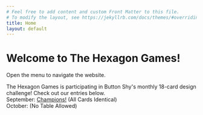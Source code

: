 ```yaml
---
# Feel free to add content and custom Front Matter to this file.
# To modify the layout, see https://jekyllrb.com/docs/themes/#overriding-theme-defaults
title: Home
layout: default
---
```

# Welcome to The Hexagon Games!  
Open the menu to navigate the website.     

The Hexagon Games is participating in Button Shy's monthly 18-card design challenge! Check out our entries below.  
September: [Champions!](/card-games/champions/ "Champions") (All Cards Identical)  
October: *<In progress>* (No Table Allowed)  

